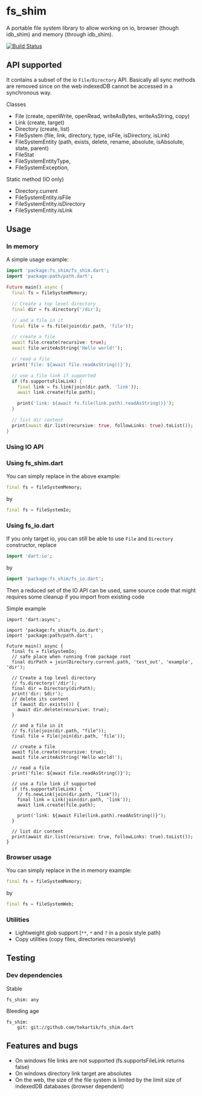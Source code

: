 # fs_shim

A portable file system library to allow working on io, browser (though idb_shim) and memory (through idb_shim).

[![Build Status](https://travis-ci.org/tekartik/fs_shim.dart.svg?branch=master)](https://travis-ci.org/tekartik/fs_shim.dart)

## API supported

It contains a subset of the io `File/Directory` API. Basically all sync methods are removed since
on the web indexedDB cannot be accessed in a synchronous way.

Classes

- File (create, openWrite, openRead, writeAsBytes, writeAsString, copy)
- Link (create, target)
- Directory (create, list)
- FileSystem (file, link, directory, type, isFile, isDirectory, isLink)
- FileSystemEntity (path, exists, delete, rename, absolute, isAbsolute, state, parent)
- FileStat
- FileSystemEntityType,
- FileSystemException,

Static method (IO only)

- Directory.current
- FileSystemEntity.isFile
- FileSystemEntity.isDirectory
- FileSystemEntity.isLink

## Usage

### In memory

A simple usage example:

```dart
import 'package:fs_shim/fs_shim.dart';
import 'package:path/path.dart';

Future main() async {
  final fs = fileSystemMemory;

  // Create a top level directory
  final dir = fs.directory('/dir');

  // and a file in it
  final file = fs.file(join(dir.path, 'file'));

  // create a file
  await file.create(recursive: true);
  await file.writeAsString('Hello world!');

  // read a file
  print('file: ${await file.readAsString()}');

  // use a file link if supported
  if (fs.supportsFileLink) {
    final link = fs.link(join(dir.path, 'link'));
    await link.create(file.path);

    print('link: ${await fs.file(link.path).readAsString()}');
  }

  // list dir content
  print(await dir.list(recursive: true, followLinks: true).toList());
}
```

### Using IO API

### Using fs_shim.dart

You can simply replace in the above example:

```dart
final fs = fileSystemMemory;
```

by

```dart
final fs = fileSystemIo;
```

### Using fs_io.dart

If you only target io, you can still be able to use `File` and `Directory` constructor, replace

```dart
import 'dart:io';
```

by

```dart
import 'package:fs_shim/fs_io.dart';
```


Then a reduced set of the IO API can be used, same source code that might requires some cleanup if you import from
existing code

Simple example

````
import 'dart:async';

import 'package:fs_shim/fs_io.dart';
import 'package:path/path.dart';

Future main() async {
  final fs = fileSystemIo;
  // safe place when running from package root
  final dirPath = join(Directory.current.path, 'test_out', 'example', 'dir');

  // Create a top level directory
  // fs.directory('/dir');
  final dir = Directory(dirPath);
  print('dir: $dir');
  // delete its content
  if (await dir.exists()) {
    await dir.delete(recursive: true);
  }

  // and a file in it
  // fs.file(join(dir.path, "file"));
  final file = File(join(dir.path, 'file'));

  // create a file
  await file.create(recursive: true);
  await file.writeAsString('Hello world!');

  // read a file
  print('file: ${await file.readAsString()}');

  // use a file link if supported
  if (fs.supportsFileLink) {
    // fs.newLink(join(dir.path, "link"));
    final link = Link(join(dir.path, 'link'));
    await link.create(file.path);

    print('link: ${await File(link.path).readAsString()}');
  }

  // list dir content
  print(await dir.list(recursive: true, followLinks: true).toList());
}
````

### Browser usage

You can simply replace in the in memory example:

```dart
final fs = fileSystemMemory;
```

by

```dart
final fs = fileSystemWeb;
```

### Utilities

* Lightweight glob support (`**`, `*` and `?` in a posix style path)
* Copy utilities (copy files, directories recursively)

## Testing

### Dev dependencies

Stable

    fs_shim: any

Bleeding age

    fs_shim:
        git: git://github.com/tekartik/fs_shim.dart

## Features and bugs

* On windows file links are not supported (fs.supportsFileLink returns false)
* On windows directory link target are absolutes
* On the web, the size of the file system is limited by the limit size of indexedDB databases (browser dependent)

